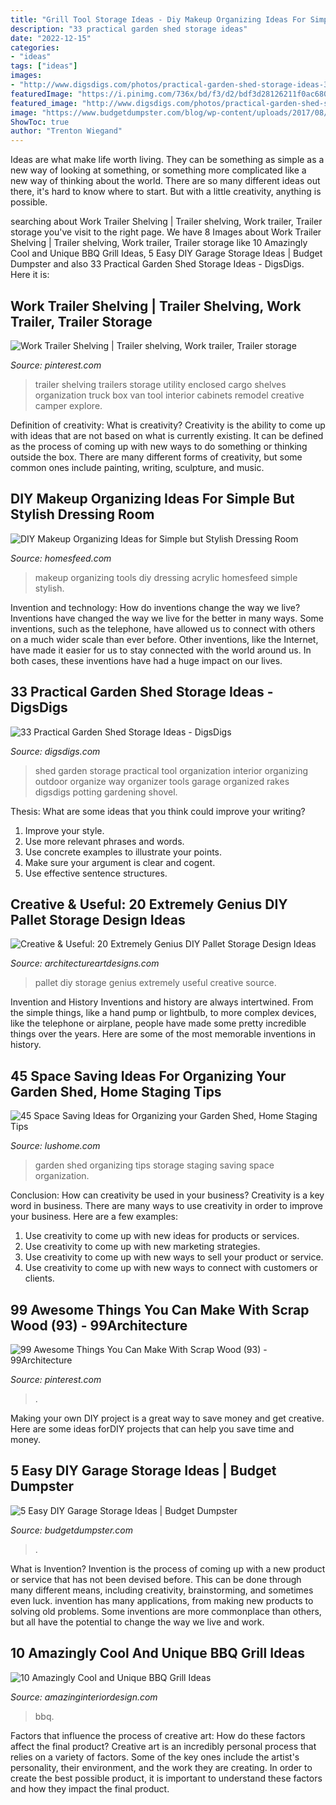 ```yaml
---
title: "Grill Tool Storage Ideas - Diy Makeup Organizing Ideas For Simple But Stylish Dressing Room"
description: "33 practical garden shed storage ideas"
date: "2022-12-15"
categories:
- "ideas"
tags: ["ideas"]
images:
- "http://www.digsdigs.com/photos/practical-garden-shed-storage-ideas-3.jpg"
featuredImage: "https://i.pinimg.com/736x/bd/f3/d2/bdf3d28126211f0ac680fc2dbc3d50d2.jpg"
featured_image: "http://www.digsdigs.com/photos/practical-garden-shed-storage-ideas-3.jpg"
image: "https://www.budgetdumpster.com/blog/wp-content/uploads/2017/08/2017-0824-diy-garage-storage.jpg"
ShowToc: true
author: "Trenton Wiegand"
---
```



Ideas are what make life worth living. They can be something as simple as a new way of looking at something, or something more complicated like a new way of thinking about the world. There are so many different ideas out there, it's hard to know where to start. But with a little creativity, anything is possible.

	

		
searching about Work Trailer Shelving | Trailer shelving, Work trailer, Trailer storage you've visit to the right page. We have 8 Images about Work Trailer Shelving | Trailer shelving, Work trailer, Trailer storage like 10 Amazingly Cool and Unique BBQ Grill Ideas, 5 Easy DIY Garage Storage Ideas | Budget Dumpster and also 33 Practical Garden Shed Storage Ideas - DigsDigs. Here it is:
		
    
## Work Trailer Shelving | Trailer Shelving, Work Trailer, Trailer Storage

<img loading=lazy src="https://i.pinimg.com/736x/0b/12/fe/0b12fe92090df1163d63e0df59656909--trailer-shelving-trailer-remodel.jpg" onerror="this.onerror=null;this.src='https://tse2.mm.bing.net/th?id=OIP.zn86YZ7b0ZwsnL95h4AMwgHaFp&amp;pid=15.1';" alt="Work Trailer Shelving | Trailer shelving, Work trailer, Trailer storage">

_Source: pinterest.com_

>trailer shelving trailers storage utility enclosed cargo shelves organization truck box van tool interior cabinets remodel creative camper explore. 

	

Definition of creativity: What is creativity?
Creativity is the ability to come up with ideas that are not based on what is currently existing. It can be defined as the process of coming up with new ways to do something or thinking outside the box. There are many different forms of creativity, but some common ones include painting, writing, sculpture, and music.

    
## DIY Makeup Organizing Ideas For Simple But Stylish Dressing Room

<img loading=lazy src="https://homesfeed.com/wp-content/uploads/2015/09/unique-wall-acrylic-and-glass-makeup-organizing-idea-with-some-beautiful-cans-for-makeup-tools-storage-with-animal-print-chair-and-wallpaper-and-wooden-floor.jpg" onerror="this.onerror=null;this.src='https://tse2.mm.bing.net/th?id=OIP.VxFeDjWvghTILZQWMmcIXgHaLH&amp;pid=15.1';" alt="DIY Makeup Organizing Ideas for Simple but Stylish Dressing Room">

_Source: homesfeed.com_

>makeup organizing tools diy dressing acrylic homesfeed simple stylish. 

	

Invention and technology: How do inventions change the way we live?
Inventions have changed the way we live for the better in many ways. Some inventions, such as the telephone, have allowed us to connect with others on a much wider scale than ever before. Other inventions, like the Internet, have made it easier for us to stay connected with the world around us. In both cases, these inventions have had a huge impact on our lives.

    
## 33 Practical Garden Shed Storage Ideas - DigsDigs

<img loading=lazy src="http://www.digsdigs.com/photos/practical-garden-shed-storage-ideas-3.jpg" onerror="this.onerror=null;this.src='https://tse1.mm.bing.net/th?id=OIP.h9jBRo12zIIRDk5_JMbrnAHaLG&amp;pid=15.1';" alt="33 Practical Garden Shed Storage Ideas - DigsDigs">

_Source: digsdigs.com_

>shed garden storage practical tool organization interior organizing outdoor organize way organizer tools garage organized rakes digsdigs potting gardening shovel. 

	

Thesis: What are some ideas that you think could improve your writing?
1. Improve your style.
2. Use more relevant phrases and words.
3. Use concrete examples to illustrate your points.
4. Make sure your argument is clear and cogent.
5. Use effective sentence structures.

    
## Creative &amp; Useful: 20 Extremely Genius DIY Pallet Storage Design Ideas

<img loading=lazy src="https://www.architectureartdesigns.com/wp-content/uploads/2014/12/1716.jpg" onerror="this.onerror=null;this.src='https://tse1.mm.bing.net/th?id=OIP.bxdesK2dae7ei60U0I2NyQHaO3&amp;pid=15.1';" alt="Creative &amp; Useful: 20 Extremely Genius DIY Pallet Storage Design Ideas">

_Source: architectureartdesigns.com_

>pallet diy storage genius extremely useful creative source. 

	

Invention and History
Inventions and history are always intertwined. From the simple things, like a hand pump or lightbulb, to more complex devices, like the telephone or airplane, people have made some pretty incredible things over the years. Here are some of the most memorable inventions in history.

    
## 45 Space Saving Ideas For Organizing Your Garden Shed, Home Staging Tips

<img loading=lazy src="https://www.lushome.com/wp-content/uploads/2020/01/garden-shed-storage-organization-tips-36.jpg" onerror="this.onerror=null;this.src='https://tse1.mm.bing.net/th?id=OIP.SCxR3YivKxc7gnxIIxhMGwAAAA&amp;pid=15.1';" alt="45 Space Saving Ideas for Organizing your Garden Shed, Home Staging Tips">

_Source: lushome.com_

>garden shed organizing tips storage staging saving space organization. 

	

Conclusion: How can creativity be used in your business?
Creativity is a key word in business. There are many ways to use creativity in order to improve your business. Here are a few examples:
1. Use creativity to come up with new ideas for products or services.
2. Use creativity to come up with new marketing strategies.
3. Use creativity to come up with new ways to sell your product or service.
4. Use creativity to come up with new ways to connect with customers or clients.

    
## 99 Awesome Things You Can Make With Scrap Wood (93) - 99Architecture

<img loading=lazy src="https://i.pinimg.com/736x/bd/f3/d2/bdf3d28126211f0ac680fc2dbc3d50d2.jpg" onerror="this.onerror=null;this.src='https://tse2.mm.bing.net/th?id=OIP.3xVRElVZOi2VQ-b_moNVPwHaLD&amp;pid=15.1';" alt="99 Awesome Things You Can Make With Scrap Wood (93) - 99Architecture">

_Source: pinterest.com_

>. 

	

Making your own DIY project is a great way to save money and get creative. Here are some ideas forDIY projects that can help you save time and money.

    
## 5 Easy DIY Garage Storage Ideas | Budget Dumpster

<img loading=lazy src="https://www.budgetdumpster.com/blog/wp-content/uploads/2017/08/2017-0824-diy-garage-storage.jpg" onerror="this.onerror=null;this.src='https://tse3.mm.bing.net/th?id=OIP.6ejZEJHp6FVhOGzmOMwI5AHaE7&amp;pid=15.1';" alt="5 Easy DIY Garage Storage Ideas | Budget Dumpster">

_Source: budgetdumpster.com_

>. 

	

What is Invention?
Invention is the process of coming up with a new product or service that has not been devised before. This can be done through many different means, including creativity, brainstorming, and sometimes even luck. invention has many applications, from making new products to solving old problems. Some inventions are more commonplace than others, but all have the potential to change the way we live and work.

    
## 10 Amazingly Cool And Unique BBQ Grill Ideas

<img loading=lazy src="https://www.amazinginteriordesign.com/wp-content/uploads/2014/12/Creative-BBQ-Grills.jpg" onerror="this.onerror=null;this.src='https://tse3.mm.bing.net/th?id=OIP.q6plM7pyGS0wxzJj67ko6QHaED&amp;pid=15.1';" alt="10 Amazingly Cool and Unique BBQ Grill Ideas">

_Source: amazinginteriordesign.com_

>bbq. 

	

Factors that influence the process of creative art: How do these factors affect the final product?
Creative art is an incredibly personal process that relies on a variety of factors. Some of the key ones include the artist's personality, their environment, and the work they are creating. In order to create the best possible product, it is important to understand these factors and how they impact the final product.

